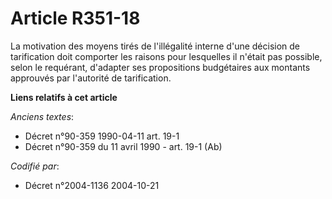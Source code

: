 # Article R351-18

La motivation des moyens tirés de l'illégalité interne d'une décision de tarification doit comporter les raisons pour
lesquelles il n'était pas possible, selon le requérant, d'adapter ses propositions budgétaires aux montants approuvés par
l'autorité de tarification.

**Liens relatifs à cet article**

_Anciens textes_:

  - Décret n°90-359 1990-04-11 art. 19-1
  - Décret n°90-359 du 11 avril 1990 - art. 19-1 (Ab)

_Codifié par_:

  - Décret n°2004-1136 2004-10-21
